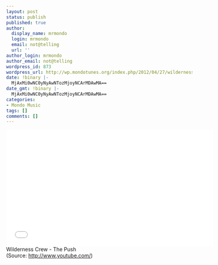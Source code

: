 ```yaml
---
layout: post
status: publish
published: true
author:
  display_name: mrmondo
  login: mrmondo
  email: not@telling
  url: ''
author_login: mrmondo
author_email: not@telling
wordpress_id: 873
wordpress_url: http://wp.mondotunes.org/index.php/2012/04/27/wilderness-crew-the-push/
date: !binary |-
  MjAxMi0wNC0yNyAwNTozMjoyNCArMDAwMA==
date_gmt: !binary |-
  MjAxMi0wNC0yNyAwNTozMjoyNCArMDAwMA==
categories:
- Mondo Music
tags: []
comments: []
---
```

<iframe width="560" height="315" src="//www.youtube.com/embed/5luBS3Om83M" frameborder="0"> </iframe>
Wilderness Crew - The Push
<div class="attribution">(<span>Source:</span> <a href="http://www.youtube.com/">http://www.youtube.com/</a>)</div>

